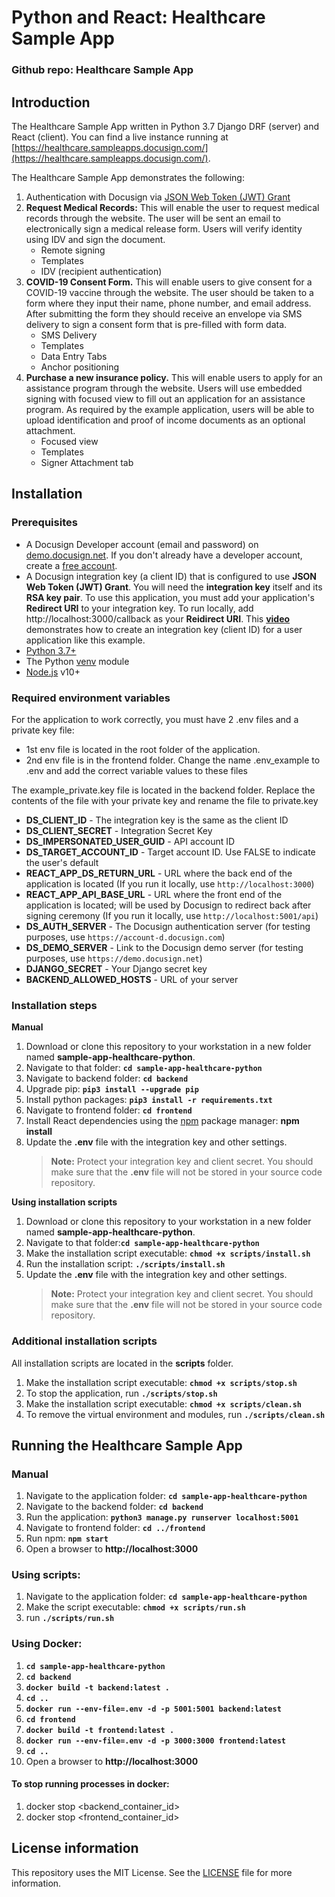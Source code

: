 # Python and React: Healthcare Sample App

### Github repo: Healthcare Sample App

## Introduction
The Healthcare Sample App written in Python 3.7 Django DRF (server) and React (client). You can find a live instance running at [https://healthcare.sampleapps.docusign.com/](https://healthcare.sampleapps.docusign.com/).

The Healthcare Sample App demonstrates the following:

1. Authentication with Docusign via [JSON Web Token (JWT) Grant](https://developers.docusign.com/esign-rest-api/guides/authentication/oauth2-jsonwebtoken)
2. **Request Medical Records:**
   This will enable the user to request medical records through the website. The user will be sent an email to electronically sign a medical release form. Users will verify identity using IDV and sign the document.
   * Remote signing
   * Templates
   * IDV (recipient authentication)
3. **COVID-19 Consent Form.**
   This will enable users to give consent for a COVID-19 vaccine through the website. The user should be taken to a form where they input their name, phone number, and email address. After submitting the form they should receive an envelope via SMS delivery to sign a consent form that is pre-filled with form data.
   * SMS Delivery
   * Templates
   * Data Entry Tabs
   * Anchor positioning
4. **Purchase a new insurance policy.**
   This will enable users to apply for an assistance program through the website. Users will use embedded signing with focused view to fill out an application for an assistance program. As required by the example application, users will be able to upload identification and proof of income documents as an optional attachment.
   * Focused view
   * Templates
   * Signer Attachment tab

## Installation

### Prerequisites
* A Docusign Developer account (email and password) on [demo.docusign.net](https://demo.docusign.net). If you don't already have a developer account, create a [free account](https://www.docusign.com/developers/sandbox).
* A Docusign integration key (a client ID) that is configured to use **JSON Web Token (JWT) Grant**.
   You will need the **integration key** itself and its **RSA key pair**. To use this application, you must add your application's **Redirect URI** to your integration key. To run locally, add http://localhost:3000/callback as your **Reidirect URI**. This [**video**](https://www.youtube.com/watch?v=GgDqa7-L0yo) demonstrates how to create an integration key (client ID) for a user application like this example.
* [Python 3.7+](https://www.python.org/downloads/)
* The Python [venv](https://docs.python.org/3/library/venv.html#module-venv) module
* [Node.js](https://nodejs.org/) v10+

### Required environment variables

For the application to work correctly, you must have 2 .env files and a private key file:
- 1st env file is located in the root folder of the application.
- 2nd env file is in the frontend folder.
Change the name .env_example to .env and add the correct variable values to these files

The example_private.key file is located in the backend folder. Replace the contents of the file with your private key and rename the file to private.key

* **DS_CLIENT_ID** - The integration key is the same as the client ID
* **DS_CLIENT_SECRET** - Integration Secret Key
* **DS_IMPERSONATED_USER_GUID** - API account ID
* **DS_TARGET_ACCOUNT_ID** - Target account ID. Use FALSE to indicate the user's default
* **REACT_APP_DS_RETURN_URL** - URL where the back end of the application is located (If you run it locally, use `http://localhost:3000`)
* **REACT_APP_API_BASE_URL** - URL where the front end of the application is located; will be used by Docusign to redirect back after signing ceremony (If you run it locally, use `http://localhost:5001/api`)
* **DS_AUTH_SERVER** - The Docusign authentication server (for testing purposes, use `https://account-d.docusign.com`)
* **DS_DEMO_SERVER** - Link to the Docusign demo server (for testing purposes, use `https://demo.docusign.net`)
* **DJANGO_SECRET** - Your Django secret key
* **BACKEND_ALLOWED_HOSTS** - URL of your server

### Installation steps

**Manual**

1. Download or clone this repository to your workstation in a new folder named **sample-app-healthcare-python**.
2. Navigate to that folder: **`cd sample-app-healthcare-python`**
3. Navigate to backend folder: **`cd backend`**
4. Upgrade pip: **`pip3 install --upgrade pip`**
5. Install python packages: **`pip3 install -r requirements.txt`**
6. Navigate to frontend folder: **`cd frontend`**
7. Install React dependencies using the [npm](https://www.npmjs.com/) package manager:  **npm install**
8. Update the **.env** file with the integration key and other settings.
    > **Note:** Protect your integration key and client secret. You should make sure that the **.env** file will not be stored in your source code repository.

**Using installation scripts**

1. Download or clone this repository to your workstation in a new folder named **sample-app-healthcare-python**.
2. Navigate to that folder:**`cd sample-app-healthcare-python`**
3. Make the installation script executable: **`chmod +x scripts/install.sh`**
4. Run the installation script: **`./scripts/install.sh`**
5. Update the **.env** file with the integration key and other settings.
    > **Note:** Protect your integration key and client secret. You should make sure that the **.env** file will not be stored in your source code repository.

### Additional installation scripts
All installation scripts are located in the **scripts** folder.
1. Make the installation script executable: **`chmod +x scripts/stop.sh`**
2. To stop the application, run **`./scripts/stop.sh`**
3. Make the installation script executable: **`chmod +x scripts/clean.sh`**
4. To remove the virtual environment and modules, run **`./scripts/clean.sh`**

## Running the Healthcare Sample App

### Manual

1. Navigate to the application folder: **`cd sample-app-healthcare-python`**
2. Navigate to the backend folder: **`cd backend`**
3. Run the application: **`python3 manage.py runserver localhost:5001`**
4. Navigate to frontend folder: **`cd ../frontend`**
5. Run npm: **`npm start`**
6. Open a browser to **http://localhost:3000**

### Using scripts:
1. Navigate to the application folder: **`cd sample-app-healthcare-python`**
2. Make the script executable: **`chmod +x scripts/run.sh`**
3. run **`./scripts/run.sh`**

### Using Docker:
1. **`cd sample-app-healthcare-python`**
2. **`cd backend`**
3. **`docker build -t backend:latest .`**
4. **`cd ..`**
5. **`docker run --env-file=.env -d -p 5001:5001 backend:latest`**
6. **`cd frontend`**
7. **`docker build -t frontend:latest .`**
8. **`docker run --env-file=.env -d -p 3000:3000 frontend:latest`**
9. **`cd ..`**
10. Open a browser to **http://localhost:3000**

#### To stop running processes in docker:
1. docker stop <backend_container_id>
2. docker stop <frontend_container_id>

## License information
This repository uses the MIT License. See the [LICENSE](./LICENSE) file for more information.
